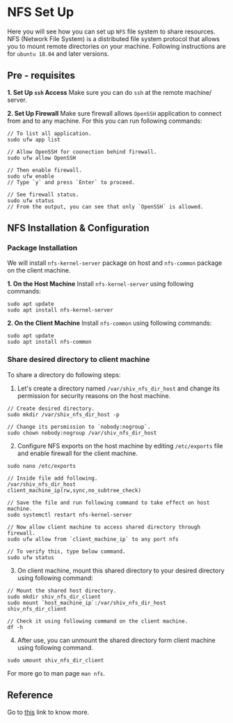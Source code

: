 # NFS Set Up

Here you will see how you can set up `NFS` file system to share resources. NFS
(Network File System) is a distributed file system protocol that allows you to
mount remote directories on your machine. Following instructions are for
`ubuntu 18.04` and later versions.

## Pre - requisites

**1. Set Up `ssh` Access**
Make sure you can do `ssh` at the remote machine/ server.

**2. Set Up Firewall**
Make sure firewall allows `OpenSSH` application to connect from and to any
machine. For this you can run following commands:
```
// To list all application.
sudo ufw app list

// Allow OpenSSH for coonection behind firewall.
sudo ufw allow OpenSSH

// Then enable firewall.
sudo ufw enable
// Type `y` and press `Enter` to proceed.

// See firewall status.
sudo ufw status
// From the output, you can see that only `OpenSSH` is allowed.
```

## NFS Installation & Configuration

### Package Installation

We will install `nfs-kernel-server` package on host and `nfs-common` package on
the client machine.

**1. On the Host Machine**
Install `nfs-kernel-server` using following commands:
```
sudo apt update
sudo apt install nfs-kernel-server
```

**2. On the Client Machine**
Install `nfs-common` using following commands:
```
sudo apt update
sudo apt install nfs-common
```

### Share desired directory to client machine

To share a directory do following steps:

1. Let's create a directory named `/var/shiv_nfs_dir_host` and change its
permission for security reasons on the host machine.
```
// Create desired directory.
sudo mkdir /var/shiv_nfs_dir_host -p

// Change its persmission to `nobody:nogroup`.
sudo chown nobody:nogroup /var/shiv_nfs_dir_host
```

2. Configure NFS exports on the host machine by editing `/etc/exports` file and
enable firewall for the client machine.
```
sudo nano /etc/exports

// Inside file add following.
/var/shiv_nfs_dir_host		client_machine_ip(rw,sync,no_subtree_check)

// Save the file and run following command to take effect on host machine.
sudo systemctl restart nfs-kernel-server

// Now allow client machine to access shared directory through firewall.
sudo ufw allow from `client_machine_ip` to any port nfs

// To verify this, type below command.
sudo ufw status
```

3. On client machine, mount this shared directory to your desired directory
using following command:
```
// Mount the shared host directory.
sudo mkdir shiv_nfs_dir_client
sudo mount `host_machine_ip`:/var/shiv_nfs_dir_host shiv_nfs_dir_client

// Check it using following command on the client machine.
df -h
```

4. After use, you can unmount the shared directory form client machine using
following command.
```
sudo umount shiv_nfs_dir_client
```

For more go to man page `man nfs`.

## Reference

Go to [this](https://www.digitalocean.com/community/tutorials/how-to-set-up-an-nfs-mount-on-ubuntu-18-04)
link to know more.
